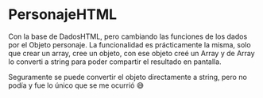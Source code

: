 # PersonajeHTML
Con la base de DadosHTML, pero cambiando las funciones de los dados por el Objeto personaje.
La funcionalidad es prácticamente la misma, solo que crear un array, cree un objeto,
con ese objeto creé un Array y de Array lo converti a string para poder compartir el resultado
en pantalla.

Seguramente se puede convertir el objeto directamente a string, pero no podía y fue lo único 
que se me ocurrió 😅